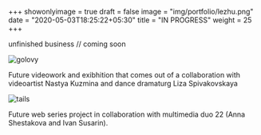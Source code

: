 +++
showonlyimage = true
draft = false
image = "img/portfolio/lezhu.png"
date = "2020-05-03T18:25:22+05:30"
title = "IN PROGRESS"
weight = 25
+++
<!--more-->

unfinished business // coming soon

![golovy][1]

Future videowork and exibhition that comes out of a collaboration with videoartist Nastya Kuzmina and dance dramaturg Liza Spivakovskaya

![tails][2]

Future web series project in collaboration with multimedia duo 22 (Anna Shestakova and Ivan Susarin).

[1]: /img/portfolio/SDVIG.png
[2]: /img/portfolio/withallthat.png
